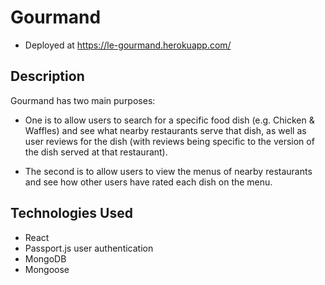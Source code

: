 # Gourmand

* Deployed at https://le-gourmand.herokuapp.com/

## Description

Gourmand has two main purposes:

* One is to allow users to search for a specific food dish (e.g. Chicken & Waffles) and see what nearby restaurants serve that dish, as well as user reviews for the dish (with reviews being specific to the version of the dish served at that restaurant).

* The second is to allow users to view the menus of nearby restaurants and see how other users have rated each dish on the menu.

## Technologies Used

* React
* Passport.js user authentication
* MongoDB
* Mongoose
